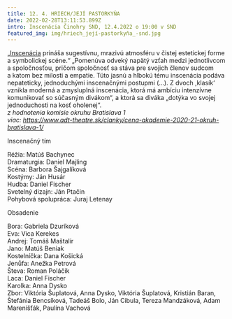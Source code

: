 ```yaml
---
title: 12. 4. HRIECH/JEJÍ PASTORKYŇA
date: 2022-02-28T13:11:53.899Z
intro: Inscenácia Činohry SND, 12.4.2022 o 19:00 v SND
featured_img: img/hriech_její-pastorkyňa_-snd.jpg
---
```

„[Inscenácia](https://snd.sk/inscenacia/3460/hriech-jej-pastorkyna) prináša sugestívnu, mrazivú atmosféru v čistej estetickej forme a symbolickej scéne.“ „Pomenúva odveký napätý vzťah medzi jednotlivcom a spoločnosťou, pričom spoločnosť sa stáva pre svojich členov sudcom a katom bez milosti a empatie. Túto jasnú a hlbokú tému inscenácia podáva nepateticky, jednoduchými inscenačnými postupmi (…). Z dvoch ,klasík‘ vznikla moderná a zmysluplná inscenácia, ktorá má ambíciu intenzívne komunikovať so súčasným divákom“, a ktorá sa diváka „dotýka vo svojej jednoduchosti na kosť oholenej“.\
*z hodnotenia komisie okruhu Bratislava 1*\
*viac: https://www.adt-theatre.sk/clanky/cena-akademie-2020-21-okruh-bratislava-1/*

Inscenačný tím

Réžia: Matúš Bachynec\
Dramaturgia: Daniel Majling\
Scéna: Barbora Šajgalíková\
Kostýmy: Ján Husár\
Hudba: Daniel Fischer\
Svetelný dizajn: Ján Ptačin\
Pohybová spolupráca: Juraj Letenay

Obsadenie

Bora: Gabriela Dzuríková\
Eva: Vica Kerekes\
Andrej: Tomáš Maštalír\
Jano: Matúš Beniak\
Kostelníčka: Dana Košická\
Jenůfa: Anežka Petrová\
Števa: Roman Poláčik\
Laca: Daniel Fischer\
Karolka: Anna Dysko\
Zbor: Viktória Šuplatová, Anna Dysko, Viktória Šuplatová, Kristián Baran, Štefánia Bencsíková, Tadeáš Bolo, Ján Cibula, Tereza Mandzáková, Adam Marenišťák, Paulína Vachová